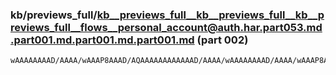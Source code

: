 ### kb/previews_full/kb__previews_full__kb__previews_full__kb__previews_full__flows__personal_account@auth.har.part053.md.part001.md.part001.md.part001.md (part 002)

```md
wAAAAAAAAD/AAAA/wAAAP8AAAD/AQAAAAAAAAAAAAD/AAAA/wAAAAAAAAD/AAAA/wAAAP8AAAAAAAAA/wAAAP8AAAD/AAAA/wAA//8AAAAAAAABAAAAAP8AAAD/AAAA/wAA//8AAAD/AAAA
```

```
